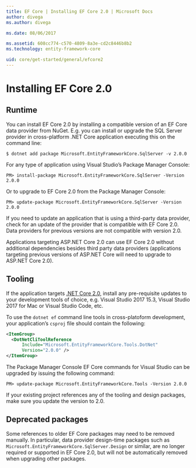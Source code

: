 ```yaml
---
title: EF Core | Installing EF Core 2.0 | Microsoft Docs
author: divega
ms.author: divega

ms.date: 08/06/2017

ms.assetid: 608cc774-c570-4809-8a3e-cd2c8446b8b2
ms.technology: entity-framework-core

uid: core/get-started/general/efcore2
---
```

# Installing EF Core 2.0

## Runtime

You can install EF Core 2.0 by installing a compatible version of an EF Core data provider from NuGet. E.g. you can install or upgrade the SQL Server provider in cross-platform .NET Core application executing this on the command line:

``` terminal
$ dotnet add package Microsoft.EntityFrameworkCore.SqlServer -v 2.0.0
```

For any type of application using Visual Studio’s Package Manager Console:

``` terminal
PM> install-package Microsoft.EntityFrameworkCore.SqlServer -Version 2.0.0
```

Or to upgrade to EF Core 2.0 from the Package Manager Console:

``` terminal
PM> update-package Microsoft.EntityFrameworkCore.SqlServer -Version 2.0.0
```

If you need to update an application that is using a third-party data provider, check for an update of the provider that is compatible with EF Core 2.0. Data providers for previous versions are not compatible with version 2.0.

Applications targeting ASP.NET Core 2.0 can use EF Core 2.0 without additional dependencies besides third party data providers (applications targeting previous versions of ASP.NET Core will need to upgrade to ASP.NET Core 2.0).

## Tooling

If the application targets [.NET Core 2.0](https://www.microsoft.com/net/download/core), install any pre-requisite updates to your development tools of choice, e.g. Visual Studio 2017 15.3, Visual Studio 2017 for Mac or Visual Studio Code, etc.

To use the `dotnet ef` command line tools in cross-platoform development, your application’s `csproj` file should contain the following:

``` xml
<ItemGroup>
  <DotNetCliToolReference
      Include="Microsoft.EntityFrameworkCore.Tools.DotNet"
      Version="2.0.0" />
</ItemGroup>
```

The Package Manager Console EF Core commands for Visual Studio can be upgraded by issuing the following command:

``` terminal
PM> update-package Microsoft.EntityFrameworkCore.Tools -Version 2.0.0
```

If your existing project references any of the tooling and design packages, make sure you update the version to 2.0.

## Deprecated packages

Some references to older EF Core packages may need to be removed manually. In particular, data provider design-time packages such as `Microsoft.EntityFrameworkCore.SqlServer.Design` or similar, are no longer required or supported in EF Core 2.0, but will not be automatically removed when upgrading other packages.
